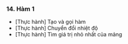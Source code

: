 ### 14. Hàm 1

- [Thực hành] Tạo và gọi hàm
- [Thực hành] Chuyển đổi nhiệt độ
- [Thực hành] Tìm giá trị nhỏ nhất của mảng